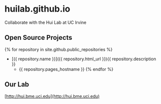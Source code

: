 # huilab.github.io
Collaborate with the Hui Lab at UC Irvine

## Open Source Projects
{% for repository in site.github.public_repositories %}
  * [{{ repository.name }}]({{ repository.html_url }}){{ repository.description }}
    - {{ repository.pages_hostname }}
{% endfor %}

## Our Lab
[http://hui.bme.uci.edu](http://hui.bme.uci.edu)
